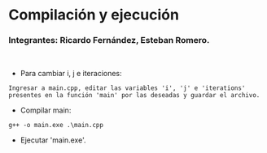 # Compilación y ejecución
### Integrantes: Ricardo Fernández, Esteban Romero.
<br/>

- Para cambiar i, j e iteraciones:
```
Ingresar a main.cpp, editar las variables 'i', 'j' e 'iterations' presentes en la función 'main' por las deseadas y guardar el archivo.
```

- Compilar main:
```
g++ -o main.exe .\main.cpp
```

- Ejecutar 'main.exe'.
